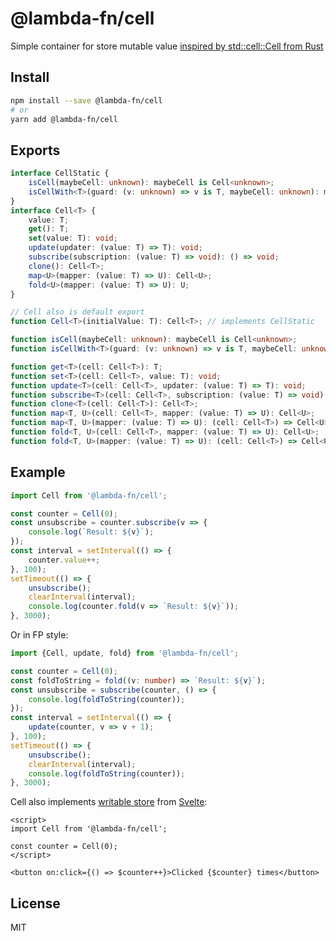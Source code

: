 # @lambda-fn/cell

Simple container for store mutable value
[inspired by std::cell::Cell from Rust](https://doc.rust-lang.org/std/cell/struct.Cell.html)

## Install

```bash
npm install --save @lambda-fn/cell
# or
yarn add @lambda-fn/cell
```

## Exports

```typescript
interface CellStatic {
    isCell(maybeCell: unknown): maybeCell is Cell<unknown>;
    isCellWith<T>(guard: (v: unknown) => v is T, maybeCell: unknown): maybeCell is Cell<T>;
}
interface Cell<T> {
    value: T;
    get(): T;
    set(value: T): void;
    update(updater: (value: T) => T): void;
    subscribe(subscription: (value: T) => void): () => void;
    clone(): Cell<T>;
    map<U>(mapper: (value: T) => U): Cell<U>;
    fold<U>(mapper: (value: T) => U): U;
}

// Cell also is default export
function Cell<T>(initialValue: T): Cell<T>; // implements CellStatic

function isCell(maybeCell: unknown): maybeCell is Cell<unknown>;
function isCellWith<T>(guard: (v: unknown) => v is T, maybeCell: unknown): maybeCell is Cell<T>;

function get<T>(cell: Cell<T>): T;
function set<T>(cell: Cell<T>, value: T): void;
function update<T>(cell: Cell<T>, updater: (value: T) => T): void;
function subscribe<T>(cell: Cell<T>, subscription: (value: T) => void): () => void;
function clone<T>(cell: Cell<T>): Cell<T>;
function map<T, U>(cell: Cell<T>, mapper: (value: T) => U): Cell<U>;
function map<T, U>(mapper: (value: T) => U): (cell: Cell<T>) => Cell<U>;
function fold<T, U>(cell: Cell<T>, mapper: (value: T) => U): Cell<U>;
function fold<T, U>(mapper: (value: T) => U): (cell: Cell<T>) => Cell<U>;
```

## Example

```typescript
import Cell from '@lambda-fn/cell';

const counter = Cell(0);
const unsubscribe = counter.subscribe(v => {
    console.log(`Result: ${v}`);
});
const interval = setInterval(() => {
    counter.value++;
}, 100);
setTimeout(() => {
    unsubscribe();
    clearInterval(interval);
    console.log(counter.fold(v => `Result: ${v}`));
}, 3000);

```

Or in FP style:

```typescript
import {Cell, update, fold} from '@lambda-fn/cell';

const counter = Cell(0);
const foldToString = fold((v: number) => `Result: ${v}`);
const unsubscribe = subscribe(counter, () => {
    console.log(foldToString(counter));
});
const interval = setInterval(() => {
    update(counter, v => v + 1);
}, 100);
setTimeout(() => {
    unsubscribe();
    clearInterval(interval);
    console.log(foldToString(counter));
}, 3000);
```

Cell also implements [writable store](https://svelte.dev/docs#writable) from [Svelte](https://www.npmjs.com/package/svelte):

```svelte
<script>
import Cell from '@lambda-fn/cell';

const counter = Cell(0);
</script>

<button on:click={() => $counter++}>Clicked {$counter} times</button>
```

## License

MIT
